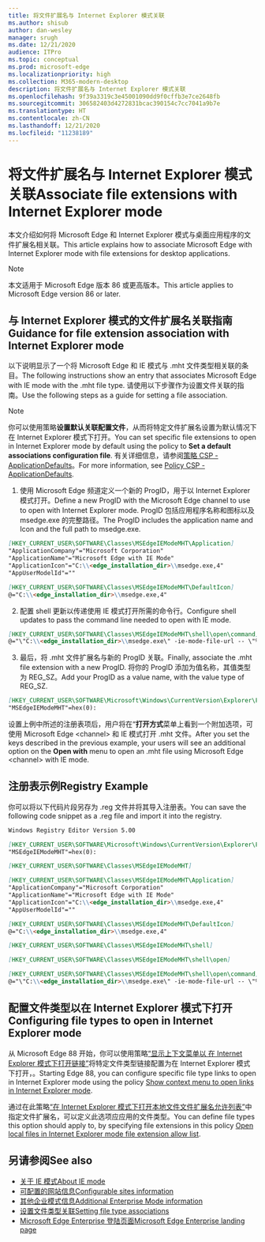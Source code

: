 ```yaml
---
title: 将文件扩展名与 Internet Explorer 模式关联
ms.author: shisub
author: dan-wesley
manager: srugh
ms.date: 12/21/2020
audience: ITPro
ms.topic: conceptual
ms.prod: microsoft-edge
ms.localizationpriority: high
ms.collection: M365-modern-desktop
description: 将文件扩展名与 Internet Explorer 模式关联
ms.openlocfilehash: 9f39a3319c3e45001090dd9f0cffb3e7ce2648fb
ms.sourcegitcommit: 306582403d4272831bcac390154c7cc7041a9b7e
ms.translationtype: HT
ms.contentlocale: zh-CN
ms.lasthandoff: 12/21/2020
ms.locfileid: "11238189"
---
```

# <span data-ttu-id="81942-103">将文件扩展名与 Internet Explorer 模式关联</span><span class="sxs-lookup"><span data-stu-id="81942-103">Associate file extensions with Internet Explorer mode</span></span>

<span data-ttu-id="81942-104">本文介绍如何将 Microsoft Edge 和 Internet Explorer 模式与桌面应用程序的文件扩展名相关联。</span><span class="sxs-lookup"><span data-stu-id="81942-104">This article explains how to associate Microsoft Edge with Internet Explorer mode with file extensions for desktop applications.</span></span>

> [!NOTE]
> <span data-ttu-id="81942-105">本文适用于 Microsoft Edge 版本 86 或更高版本。</span><span class="sxs-lookup"><span data-stu-id="81942-105">This article applies to Microsoft Edge version 86 or later.</span></span>

## <span data-ttu-id="81942-106">与 Internet Explorer 模式的文件扩展名关联指南</span><span class="sxs-lookup"><span data-stu-id="81942-106">Guidance for file extension association with Internet Explorer mode</span></span>

<span data-ttu-id="81942-107">以下说明显示了一个将 Microsoft Edge 和 IE 模式与 .mht 文件类型相关联的条目。</span><span class="sxs-lookup"><span data-stu-id="81942-107">The following instructions show an entry that associates Microsoft Edge with IE mode with the .mht file type.</span></span> <span data-ttu-id="81942-108">请使用以下步骤作为设置文件关联的指南。</span><span class="sxs-lookup"><span data-stu-id="81942-108">Use the following steps as a guide for setting a file association.</span></span>

> [!NOTE]
> <span data-ttu-id="81942-109">你可以使用策略**设置默认关联配置文件**，从而将特定文件扩展名设置为默认情况下在 Internet Explorer 模式下打开。</span><span class="sxs-lookup"><span data-stu-id="81942-109">You can set specific file extensions to open in Internet Explorer mode by default using the policy to **Set a default associations configuration file**.</span></span> <span data-ttu-id="81942-110">有关详细信息，请参阅[策略 CSP - ApplicationDefaults](https://docs.microsoft.com/windows/client-management/mdm/policy-csp-applicationdefaults#applicationdefaults-defaultassociationsconfiguration)。</span><span class="sxs-lookup"><span data-stu-id="81942-110">For more information, see [Policy CSP - ApplicationDefaults](https://docs.microsoft.com/windows/client-management/mdm/policy-csp-applicationdefaults#applicationdefaults-defaultassociationsconfiguration).</span></span>

1. <span data-ttu-id="81942-111">使用 Microsoft Edge 频道定义一个新的 ProgID，用于以 Internet Explorer 模式打开。</span><span class="sxs-lookup"><span data-stu-id="81942-111">Define a new ProgID with the Microsoft Edge channel to use to open with Internet Explorer mode.</span></span> <span data-ttu-id="81942-112">ProgID 包括应用程序名称和图标以及 msedge.exe 的完整路径。</span><span class="sxs-lookup"><span data-stu-id="81942-112">The ProgID includes the application name and Icon and the full path to msedge.exe.</span></span>

```markdown
[HKEY_CURRENT_USER\SOFTWARE\Classes\MSEdgeIEModeMHT\Application]
"ApplicationCompany"="Microsoft Corporation"
"ApplicationName"="Microsoft Edge with IE Mode"
"ApplicationIcon"="C:\\<edge_installation_dir>\\msedge.exe,4"
"AppUserModelId"=""
```

```markdown
[HKEY_CURRENT_USER\SOFTWARE\Classes\MSEdgeIEModeMHT\DefaultIcon]
@="C:\\<edge_installation_dir>\\msedge.exe,4"
```

2. <span data-ttu-id="81942-113">配置 shell 更新以传递使用 IE 模式打开所需的命令行。</span><span class="sxs-lookup"><span data-stu-id="81942-113">Configure shell updates to pass the command line needed to open with IE mode.</span></span>

```markdown
[HKEY_CURRENT_USER\SOFTWARE\Classes\MSEdgeIEModeMHT\shell\open\command]
@="\"C:\\<edge_installation_dir>\\msedge.exe\" -ie-mode-file-url -- \"%1\""
```

3. <span data-ttu-id="81942-114">最后，将 .mht 文件扩展名与新的 ProgID 关联。</span><span class="sxs-lookup"><span data-stu-id="81942-114">Finally, associate the .mht file extension with a new ProgID.</span></span> <span data-ttu-id="81942-115">将你的 ProgID 添加为值名称，其值类型为 REG_SZ。</span><span class="sxs-lookup"><span data-stu-id="81942-115">Add your ProgID as a value name, with the value type of REG_SZ.</span></span>

```markdown
[HKEY_CURRENT_USER\SOFTWARE\Microsoft\Windows\CurrentVersion\Explorer\FileExts\.mht\OpenWithProgids]
"MSEdgeIEModeMHT"=hex(0):
```

<span data-ttu-id="81942-116">设置上例中所述的注册表项后，用户将在“**打开方式**菜单上看到一个附加选项，可使用 Microsoft Edge \<channel\> 和 IE 模式打开 .mht 文件。</span><span class="sxs-lookup"><span data-stu-id="81942-116">After you set the keys described in the previous example, your users will see an additional option on the **Open with** menu to open an .mht file using Microsoft Edge \<channel\> with IE mode.</span></span>

## <span data-ttu-id="81942-117">注册表示例</span><span class="sxs-lookup"><span data-stu-id="81942-117">Registry Example</span></span>

<span data-ttu-id="81942-118">你可以将以下代码片段另存为 .reg 文件并将其导入注册表。</span><span class="sxs-lookup"><span data-stu-id="81942-118">You can save the following code snippet as a .reg file and import it into the registry.</span></span>

```markdown
Windows Registry Editor Version 5.00

[HKEY_CURRENT_USER\SOFTWARE\Microsoft\Windows\CurrentVersion\Explorer\FileExts\.mht\OpenWithProgids]
"MSEdgeIEModeMHT"=hex(0):

[HKEY_CURRENT_USER\SOFTWARE\Classes\MSEdgeIEModeMHT]

[HKEY_CURRENT_USER\SOFTWARE\Classes\MSEdgeIEModeMHT\Application]
"ApplicationCompany"="Microsoft Corporation"
"ApplicationName"="Microsoft Edge with IE Mode"
"ApplicationIcon"="C:\\<edge_installation_dir>\\msedge.exe,4"
"AppUserModelId"=""

[HKEY_CURRENT_USER\SOFTWARE\Classes\MSEdgeIEModeMHT\DefaultIcon]
@="C:\\<edge_installation_dir>\\msedge.exe,4"

[HKEY_CURRENT_USER\SOFTWARE\Classes\MSEdgeIEModeMHT\shell]

[HKEY_CURRENT_USER\SOFTWARE\Classes\MSEdgeIEModeMHT\shell\open]

[HKEY_CURRENT_USER\SOFTWARE\Classes\MSEdgeIEModeMHT\shell\open\command]
@="\"C:\\<edge_installation_dir>\\msedge.exe\" -ie-mode-file-url -- \"%1\""

```
## <span data-ttu-id="81942-119">配置文件类型以在 Internet Explorer 模式下打开</span><span class="sxs-lookup"><span data-stu-id="81942-119">Configuring file types to open in Internet Explorer mode</span></span>

<span data-ttu-id="81942-120">从 Microsoft Edge 88 开始，你可以使用策略[“显示上下文菜单以 在 Internet Explorer 模式下打开链接”](https://docs.microsoft.com/deployedge/microsoft-edge-policies#show-context-menu-to-open-a-link-in-internet-explorer-mode)将特定文件类型链接配置为在 Internet Explorer 模式下打开，。</span><span class="sxs-lookup"><span data-stu-id="81942-120">Starting Edge 88, you can configure specific file type links to open in Internet Explorer mode using the policy [Show context menu to open links in Internet Explorer mode](https://docs.microsoft.com/deployedge/microsoft-edge-policies#show-context-menu-to-open-a-link-in-internet-explorer-mode).</span></span> 

<span data-ttu-id="81942-121">通过在此策略[“在 Internet Explorer 模式下打开本地文件文件扩展名允许列表”](https://docs.microsoft.com/deployedge/microsoft-edge-policies#internetexplorerintegrationlocalfileextensionallowlist)中指定文件扩展名，可以定义此选项应应用的文件类型。</span><span class="sxs-lookup"><span data-stu-id="81942-121">You can define file types this option should apply to, by specifying file extensions in this policy [Open local files in Internet Explorer mode file extension allow list](https://docs.microsoft.com/deployedge/microsoft-edge-policies#internetexplorerintegrationlocalfileextensionallowlist).</span></span> 

## <span data-ttu-id="81942-122">另请参阅</span><span class="sxs-lookup"><span data-stu-id="81942-122">See also</span></span>

- [<span data-ttu-id="81942-123">关于 IE 模式</span><span class="sxs-lookup"><span data-stu-id="81942-123">About IE mode</span></span>](https://docs.microsoft.com/deployedge/edge-ie-mode)
- [<span data-ttu-id="81942-124">可配置的网站信息</span><span class="sxs-lookup"><span data-stu-id="81942-124">Configurable sites information</span></span>](https://docs.microsoft.com/deployedge/edge-learnmore-configurable-sites-ie-mode)
- [<span data-ttu-id="81942-125">其他企业模式信息</span><span class="sxs-lookup"><span data-stu-id="81942-125">Additional Enterprise Mode information</span></span>](https://docs.microsoft.com/internet-explorer/ie11-deploy-guide/enterprise-mode-overview-for-ie11)
- [<span data-ttu-id="81942-126">设置文件类型关联</span><span class="sxs-lookup"><span data-stu-id="81942-126">Setting file type associations</span></span>](https://docs.microsoft.com/windows/win32/shell/fa-file-types)
- [<span data-ttu-id="81942-127">Microsoft Edge Enterprise 登陆页面</span><span class="sxs-lookup"><span data-stu-id="81942-127">Microsoft Edge Enterprise landing page</span></span>](https://aka.ms/EdgeEnterprise)
